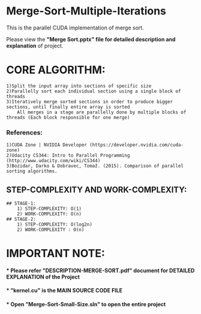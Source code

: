 # Merge-Sort-Multiple-Iterations


This is the parallel CUDA implementation of merge sort.

Please view the **"Merge Sort.pptx" file for detailed description and explanation** of project.


# CORE ALGORITHM:
    1)Split the input array into sections of specific size      
    2)Parallelly sort each individual section using a single block of threads                
    3)Iteratively merge sorted sections in order to produce bigger sections, until finally entire array is sorted                        
        All merges in a stage are parallelly done by multiple blocks of threads (Each block responsible for one merge)      
        
        
        
### References:   
    1)CUDA Zone | NVIDIA Developer (https://developer.nvidia.com/cuda-zone)   
    2)Udacity CS344: Intro to Parallel Programming (http://www.udacity.com/wiki/CS344)
    3)Bozidar, Darko & Dobravec, Tomaž. (2015). Comparison of parallel sorting algorithms. 

## STEP-COMPLEXITY AND WORK-COMPLEXITY:
    ## STAGE-1:
        1) STEP-COMPLEXITY: O(1)
        2) WORK-COMPLEXITY: O(n)
    ## STAGE-2:
        1) STEP-COMPLEXITY: O(log2n)
        2) WORK-COMPLEXITY : O(n)

# IMPORTANT NOTE:
  #### * Please refer "DESCRIPTION-MERGE-SORT.pdf" document for DETAILED EXPLANATION of the Project
  #### * "kernel.cu" is the MAIN SOURCE CODE FILE
  #### * Open "Merge-Sort-Small-Size.sln" to open the entire project
